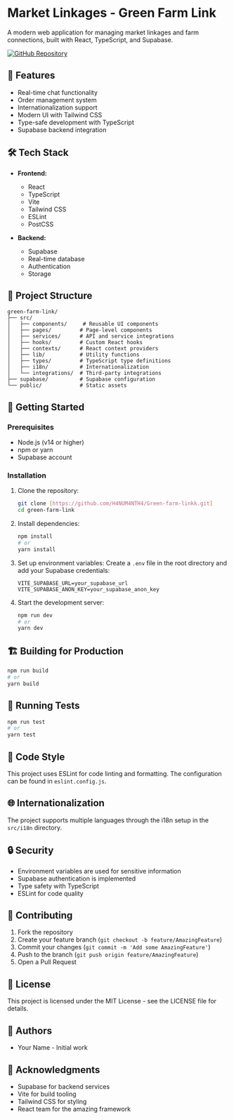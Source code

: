 # Market Linkages - Green Farm Link

A modern web application for managing market linkages and farm connections, built with React, TypeScript, and Supabase.

[![GitHub Repository](https://img.shields.io/badge/GitHub-Repository-blue)](https://github.com/H4NUM4NTH4/Green-farm-linkk.git)

## 🚀 Features

- Real-time chat functionality
- Order management system
- Internationalization support
- Modern UI with Tailwind CSS
- Type-safe development with TypeScript
- Supabase backend integration

## 🛠️ Tech Stack

- **Frontend:**
  - React
  - TypeScript
  - Vite
  - Tailwind CSS
  - ESLint
  - PostCSS

- **Backend:**
  - Supabase
  - Real-time database
  - Authentication
  - Storage

## 📁 Project Structure

```
green-farm-link/
├── src/
│   ├── components/     # Reusable UI components
│   ├── pages/         # Page-level components
│   ├── services/      # API and service integrations
│   ├── hooks/         # Custom React hooks
│   ├── contexts/      # React context providers
│   ├── lib/           # Utility functions
│   ├── types/         # TypeScript type definitions
│   ├── i18n/          # Internationalization
│   └── integrations/  # Third-party integrations
├── supabase/          # Supabase configuration
└── public/            # Static assets
```

## 🚀 Getting Started

### Prerequisites

- Node.js (v14 or higher)
- npm or yarn
- Supabase account

### Installation

1. Clone the repository:
   ```bash
   git clone [https://github.com/H4NUM4NTH4/Green-farm-linkk.git]
   cd green-farm-link
   ```

2. Install dependencies:
   ```bash
   npm install
   # or
   yarn install
   ```

3. Set up environment variables:
   Create a `.env` file in the root directory and add your Supabase credentials:
   ```
   VITE_SUPABASE_URL=your_supabase_url
   VITE_SUPABASE_ANON_KEY=your_supabase_anon_key
   ```

4. Start the development server:
   ```bash
   npm run dev
   # or
   yarn dev
   ```

## 🏗️ Building for Production

```bash
npm run build
# or
yarn build
```

## 🧪 Running Tests

```bash
npm run test
# or
yarn test
```

## 📝 Code Style

This project uses ESLint for code linting and formatting. The configuration can be found in `eslint.config.js`.

## 🌐 Internationalization

The project supports multiple languages through the i18n setup in the `src/i18n` directory.

## 🔒 Security

- Environment variables are used for sensitive information
- Supabase authentication is implemented
- Type safety with TypeScript
- ESLint for code quality

## 🤝 Contributing

1. Fork the repository
2. Create your feature branch (`git checkout -b feature/AmazingFeature`)
3. Commit your changes (`git commit -m 'Add some AmazingFeature'`)
4. Push to the branch (`git push origin feature/AmazingFeature`)
5. Open a Pull Request

## 📄 License

This project is licensed under the MIT License - see the LICENSE file for details.

## 👥 Authors

- Your Name - Initial work

## 🙏 Acknowledgments

- Supabase for backend services
- Vite for build tooling
- Tailwind CSS for styling
- React team for the amazing framework 